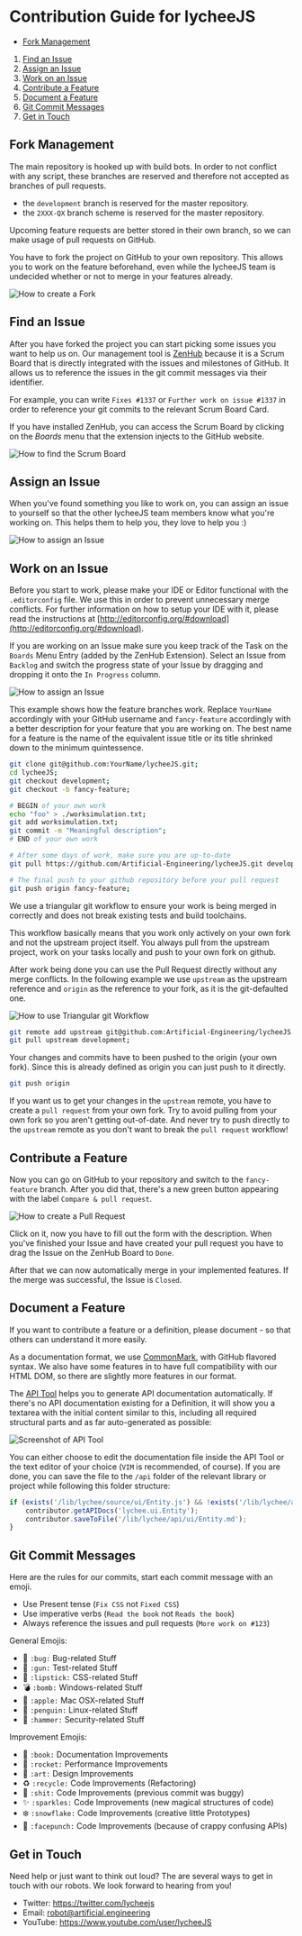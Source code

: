
# Contribution Guide for lycheeJS

- [Fork Management](#fork-management)

1. [Find an Issue](#find-an-issue)
2. [Assign an Issue](#assign-an-issue)
3. [Work on an Issue](#work-on-an-issue)
4. [Contribute a Feature](#contribute-a-feature)
5. [Document a Feature](#document-a-feature)
6. [Git Commit Messages](#git-commit-messages)
7. [Get in Touch](#get-in-touch)


## Fork Management

The main repository is hooked up with build bots. In order to not
conflict with any script, these branches are reserved and therefore
not accepted as branches of pull requests.

- the `development` branch is reserved for the master repository.
- the `2XXX-QX` branch scheme is reserved for the master repository.


Upcoming feature requests are better stored in their own branch, so
we can make usage of pull requests on GitHub.

You have to fork the project on GitHub to your own repository.
This allows you to work on the feature beforehand, even while the
lycheeJS team is undecided whether or not to merge in your features
already.

![How to create a Fork](./asset/contribution-fork.png)


## Find an Issue

After you have forked the project you can start picking some issues you
want to help us on. Our management tool is [ZenHub](https://www.zenhub.io/)
because it is a Scrum Board that is directly integrated with the issues
and milestones of GitHub. It allows us to reference the issues in the git
commit messages via their identifier.

For example, you can write `Fixes #1337` or `Further work on issue #1337`
in order to reference your git commits to the relevant Scrum Board Card.

If you have installed ZenHub, you can access the Scrum Board by clicking
on the *Boards* menu that the extension injects to the GitHub website.

![How to find the Scrum Board](./asset/contribution-zenhub.png)



## Assign an Issue

When you've found something you like to work on, you can assign an issue
to yourself so that the other lycheeJS team members know what you're
working on. This helps them to help you, they love to help you :)

![How to assign an Issue](./asset/contribution-assignissue.png)


## Work on an Issue

Before you start to work, please make your IDE or Editor functional with
the `.editorconfig` file. We use this in order to prevent unnecessary
merge conflicts. For further information on how to setup your IDE with
it, please read the instructions at [http://editorconfig.org/#download](http://editorconfig.org/#download).

If you are working on an Issue make sure you keep track of the Task on the
`Boards` Menu Entry (added by the ZenHub Extension). Select an Issue from
`Backlog` and switch the progress state of your Issue by dragging and
dropping it onto the `In Progress` column.

![How to assign an Issue](./asset/contribution-progressboard.png)

This example shows how the feature branches work. Replace `YourName`
accordingly with your GitHub username and `fancy-feature` accordingly with
a better description for your feature that you are working on. The best
name for a feature is the name of the equivalent issue title or its title
shrinked down to the minimum quintessence.

```bash
git clone git@github.com:YourName/lycheeJS.git;
cd lycheeJS;
git checkout development;
git checkout -b fancy-feature;

# BEGIN of your own work
echo "foo" > ./worksimulation.txt;
git add worksimulation.txt;
git commit -m "Meaningful description";
# END of your own work

# After some days of work, make sure you are up-to-date
git pull https://github.com/Artificial-Engineering/lycheeJS.git development;

# The final push to your github repository before your pull request
git push origin fancy-feature;
```

We use a triangular git workflow to ensure your work is being merged in
correctly and does not break existing tests and build toolchains.

This workflow basically means that you work only actively on your own
fork and not the upstream project itself. You always pull from the upstream
project, work on your tasks locally and push to your own fork on github.

After work being done you can use the Pull Request directly without any
merge conflicts. In the following example we use `upstream` as the upstream
reference and `origin` as the reference to your fork, as it is the
git-defaulted one.

![How to use Triangular git Workflow](./asset/contribution-workflow.png)

```bash
git remote add upstream git@github.com:Artificial-Engineering/lycheeJS.git;
git pull upstream development;
```

Your changes and commits have to been pushed to the origin (your own fork).
Since this is already defined as origin you can just push to it directly.

```bash
git push origin
```

If you want us to get your changes in the `upstream` remote, you have to
create a `pull request` from your own fork.
Try to avoid pulling from your own fork so you aren't getting out-of-date.
And never try to push directly to the `upstream` remote as you don't want
to break the `pull request` workflow!


## Contribute a Feature

Now you can go on GitHub to your repository and switch to the
`fancy-feature` branch. After you did that, there's a new green
button appearing with the label `Compare & pull request`.

![How to create a Pull Request](./asset/contribution-pullrequest.png)

Click on it, now you have to fill out the form with the description.
When you've finished your Issue and have created your pull request you have
to drag the Issue on the ZenHub Board to `Done`.

After that we can now automatically merge in your implemented features.
If the merge was successful, the Issue is `Closed`.


## Document a Feature

If you want to contribute a feature or a definition, please document - so
that others can understand it more easily.

As a documentation format, we use [CommonMark](http://commonmark.org), with
GitHub flavored syntax. We also have some features in to have full
compatibility with our HTML DOM, so there are slightly more features in our
format.

The [API Tool](../projects/cultivator/api) helps you to generate API
documentation automatically. If there's no API documentation existing for a
Definition, it will show you a textarea with the initial content similar to
this, including all required structural parts and as far auto-generated as
possible:

![Screenshot of API Tool](./asset/contribution-api-tool.png)

You can either choose to edit the documentation file inside the API Tool
or the text editor of your choice (`VIM` is recommended, of course).
If you are done, you can save the file to the `/api` folder of the relevant
library or project while following this folder structure:

```javascript
if (exists('/lib/lychee/source/ui/Entity.js') && !exists('/lib/lychee/api/ui/Entity.md')) {
    contributor.getAPIDocs('lychee.ui.Entity');
	contributor.saveToFile('/lib/lychee/api/ui/Entity.md');
}
```

## Git Commit Messages

Here are the rules for our commits, start each commit message with an emoji.

* Use Present tense (`Fix CSS` not `Fixed CSS`)
* Use imperative verbs (`Read the book` not `Reads the book`)
* Always reference the issues and pull requests (`More work on #123`)

General Emojis:

* :bug: `:bug:` Bug-related Stuff
* :gun: `:gun:` Test-related Stuff
* :lipstick: `:lipstick:` CSS-related Stuff
* :bomb: `:bomb:` Windows-related Stuff
* :apple: `:apple:` Mac OSX-related Stuff
* :penguin: `:penguin:` Linux-related Stuff
* :hammer: `:hammer:` Security-related Stuff

Improvement Emojis:

* :book: `:book:` Documentation Improvements
* :rocket: `:rocket:` Performance Improvements
* :art: `:art:` Design Improvements
* :recycle: `:recycle:` Code Improvements (Refactoring)
* :shit: `:shit:` Code Improvements (previous commit was buggy)
* :sparkles: `:sparkles:` Code Improvements (new magical structures of code)
* :snowflake: `:snowflake:` Code Improvements (creative little Prototypes) 
* :facepunch: `:facepunch:` Code Improvements (because of crappy confusing APIs)

## Get in Touch

Need help or just want to think out loud? The are several ways to get in touch with our robots.
We look forward to hearing from you!

* Twitter: https://twitter.com/lycheejs
* Email:   robot@artificial.engineering
* YouTube: https://www.youtube.com/user/lycheeJS
